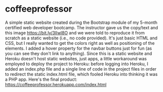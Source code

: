 # coffeeprofessor
A simple static website created during the Bootstrap module of my 5-month certified web developer bootcamp. 
The instructor gave us the copy/text and this image https://bit.ly/3IIwl8O and we were told to reproduce it from scratch as a static website (i.e., no code provided). 
It's just basic HTML and CSS, but I really wanted to get the colors right as well as positioning of the elements. 
I added a hover property for the navbar buttons just for fun (as you can see they don't link to anything).
Since this is a static website and Heroku doesn't host static websites, just apps, a little workaround was employed to deploy the project to Heroku: before logging into Heroku,
I added an index.php file and a single line of code in the project files in order to redirect the static index.html file, which fooled Heroku into thinking it was a PHP app. 
Here's the final product: https://coffeeprofessor.herokuapp.com/index.html
